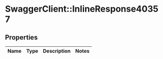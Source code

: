 # SwaggerClient::InlineResponse40357

## Properties
Name | Type | Description | Notes
------------ | ------------- | ------------- | -------------

